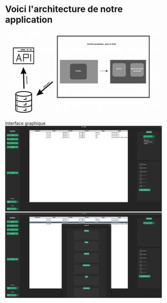 # Voici l'architecture de notre application


![Alt text](img/architectureprojet.png)


Interface graphique
![Alt text](img/page1.png)
![Alt text](img/page2.png)
